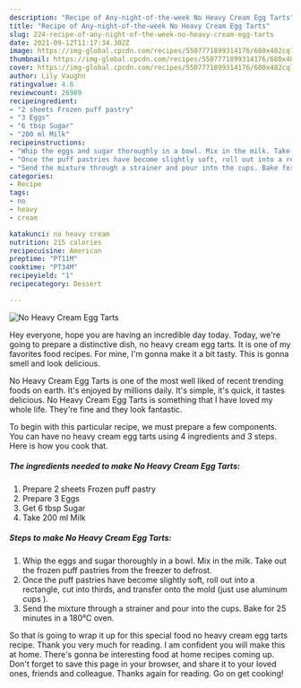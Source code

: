 ```yaml
---
description: "Recipe of Any-night-of-the-week No Heavy Cream Egg Tarts"
title: "Recipe of Any-night-of-the-week No Heavy Cream Egg Tarts"
slug: 224-recipe-of-any-night-of-the-week-no-heavy-cream-egg-tarts
date: 2021-09-12T11:17:34.302Z
image: https://img-global.cpcdn.com/recipes/5507771899314176/680x482cq70/no-heavy-cream-egg-tarts-recipe-main-photo.jpg
thumbnail: https://img-global.cpcdn.com/recipes/5507771899314176/680x482cq70/no-heavy-cream-egg-tarts-recipe-main-photo.jpg
cover: https://img-global.cpcdn.com/recipes/5507771899314176/680x482cq70/no-heavy-cream-egg-tarts-recipe-main-photo.jpg
author: Lily Vaughn
ratingvalue: 4.6
reviewcount: 26989
recipeingredient:
- "2 sheets Frozen puff pastry"
- "3 Eggs"
- "6 tbsp Sugar"
- "200 ml Milk"
recipeinstructions:
- "Whip the eggs and sugar thoroughly in a bowl. Mix in the milk. Take out the frozen puff pastries from the freezer to defrost."
- "Once the puff pastries have become slightly soft, roll out into a rectangle, cut into thirds, and transfer onto the mold (just use aluminum cups )."
- "Send the mixture through a strainer and pour into the cups. Bake for 25 minutes in a 180℃ oven."
categories:
- Recipe
tags:
- no
- heavy
- cream

katakunci: no heavy cream 
nutrition: 215 calories
recipecuisine: American
preptime: "PT11M"
cooktime: "PT34M"
recipeyield: "1"
recipecategory: Dessert

---
```



![No Heavy Cream Egg Tarts](https://img-global.cpcdn.com/recipes/5507771899314176/680x482cq70/no-heavy-cream-egg-tarts-recipe-main-photo.jpg)

Hey everyone, hope you are having an incredible day today. Today, we're going to prepare a distinctive dish, no heavy cream egg tarts. It is one of my favorites food recipes. For mine, I'm gonna make it a bit tasty. This is gonna smell and look delicious.



No Heavy Cream Egg Tarts is one of the most well liked of recent trending foods on earth. It's enjoyed by millions daily. It's simple, it's quick, it tastes delicious. No Heavy Cream Egg Tarts is something that I have loved my whole life. They're fine and they look fantastic.


To begin with this particular recipe, we must prepare a few components. You can have no heavy cream egg tarts using 4 ingredients and 3 steps. Here is how you cook that.

<!--inarticleads1-->

##### The ingredients needed to make No Heavy Cream Egg Tarts:

1. Prepare 2 sheets Frozen puff pastry
1. Prepare 3 Eggs
1. Get 6 tbsp Sugar
1. Take 200 ml Milk




<!--inarticleads2-->

##### Steps to make No Heavy Cream Egg Tarts:

1. Whip the eggs and sugar thoroughly in a bowl. Mix in the milk. Take out the frozen puff pastries from the freezer to defrost.
1. Once the puff pastries have become slightly soft, roll out into a rectangle, cut into thirds, and transfer onto the mold (just use aluminum cups ).
1. Send the mixture through a strainer and pour into the cups. Bake for 25 minutes in a 180℃ oven.




So that is going to wrap it up for this special food no heavy cream egg tarts recipe. Thank you very much for reading. I am confident you will make this at home. There's gonna be interesting food at home recipes coming up. Don't forget to save this page in your browser, and share it to your loved ones, friends and colleague. Thanks again for reading. Go on get cooking!
